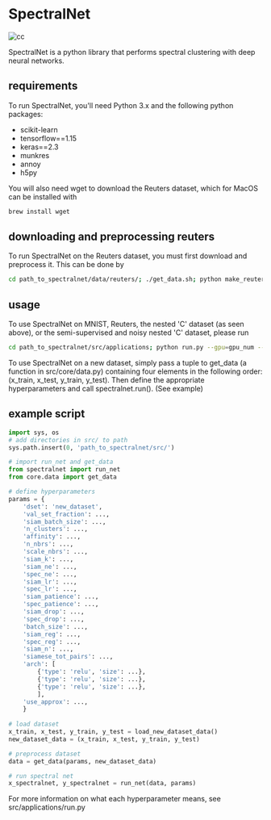 # SpectralNet
![cc](https://user-images.githubusercontent.com/9156971/34493923-1abbabe8-efbc-11e7-8788-66c62bc91f4d.png)

SpectralNet is a python library that performs spectral clustering with deep neural networks.

## requirements
To run SpectralNet, you'll need Python 3.x and the following python packages:
- scikit-learn
- tensorflow==1.15
- keras==2.3
- munkres
- annoy
- h5py

You will also need wget to download the Reuters dataset, which for MacOS can be installed with
```bash
brew install wget
```

## downloading and preprocessing reuters
To run SpectralNet on the Reuters dataset, you must first download and preprocess it. This can be done by
```bash
cd path_to_spectralnet/data/reuters/; ./get_data.sh; python make_reuters.py
```

## usage
To use SpectralNet on MNIST, Reuters, the nested 'C' dataset (as seen above), or the semi-supervised and noisy nested 'C' dataset, please run
```bash
cd path_to_spectralnet/src/applications; python run.py --gpu=gpu_num --dset=mnist|reuters|cc|cc_semisup
```
To use SpectralNet on a new dataset, simply pass a tuple to get_data (a function in src/core/data.py) containing four elements in the following order: (x_train, x_test, y_train, y_test). Then define the appropriate hyperparameters and call spectralnet.run(). (See example)

## example script
```python
import sys, os
# add directories in src/ to path
sys.path.insert(0, 'path_to_spectralnet/src/')

# import run_net and get_data
from spectralnet import run_net
from core.data import get_data

# define hyperparameters
params = {
    'dset': 'new_dataset',
    'val_set_fraction': ...,
    'siam_batch_size': ...,
    'n_clusters': ...,
    'affinity': ...,
    'n_nbrs': ...,
    'scale_nbrs': ...,
    'siam_k': ...,
    'siam_ne': ...,
    'spec_ne': ...,
    'siam_lr': ...,
    'spec_lr': ...,
    'siam_patience': ...,
    'spec_patience': ...,
    'siam_drop': ...,
    'spec_drop': ...,
    'batch_size': ...,
    'siam_reg': ...,
    'spec_reg': ...,
    'siam_n': ...,
    'siamese_tot_pairs': ...,
    'arch': [
        {'type': 'relu', 'size': ...},
        {'type': 'relu', 'size': ...},
        {'type': 'relu', 'size': ...},
        ],
    'use_approx': ...,
    }
    
# load dataset
x_train, x_test, y_train, y_test = load_new_dataset_data()
new_dataset_data = (x_train, x_test, y_train, y_test)

# preprocess dataset
data = get_data(params, new_dataset_data)

# run spectral net
x_spectralnet, y_spectralnet = run_net(data, params)
```
For more information on what each hyperparameter means, see src/applications/run.py
